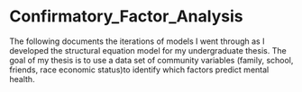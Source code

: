 # Confirmatory_Factor_Analysis
The following documents the iterations of models I went through as I developed the structural equation model for my undergraduate thesis. The goal of my thesis is to use a data set of community variables (family, school, friends, race economic status)to identify which factors predict mental health.
